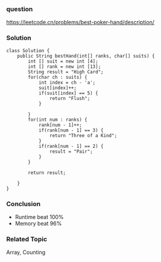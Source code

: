### question
https://leetcode.cn/problems/best-poker-hand/description/
### Solution
```
class Solution {
    public String bestHand(int[] ranks, char[] suits) {
        int [] suit = new int [4];
        int [] rank = new int [13];
        String result = "High Card";
        for(char ch : suits) {
            int index = ch - 'a';
            suit[index]++;
            if(suit[index] == 5) {
                return "Flush";
            }
            
        }
        for(int num : ranks) {
            rank[num - 1]++;
            if(rank[num - 1] == 3) {
                return "Three of a Kind";
            } 
            if(rank[num - 1] == 2) {
                result = "Pair";
            }
        }
        
        return result;

    }
}
```
### Conclusion
- Runtime beat 100%
- Memory beat 96%

### Related Topic
Array, Counting